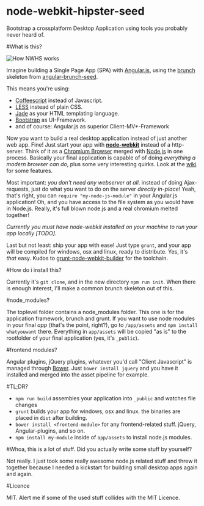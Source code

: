 node-webkit-hipster-seed
========================

Bootstrap a crossplatform Desktop Application using tools you probably never heard of. 

#What is this?

![How NWHS works](https://raw.github.com/Anonyfox/node-webkit-hipster-seed/master/docs/nwhs-draft.png)

Imagine building a Single Page App (SPA) with [Angular.js](http://angularjs.org/), using the [brunch](http://brunch.io/) skeleton from [angular-brunch-seed](https://github.com/scotch/angular-brunch-seed).

This means you're using: 
- [Coffeescript](http://coffeescript.org/) instead of Javascript.
- [LESS](http://www.lesscss.org/) instead of plain CSS.
- [Jade](http://jade-lang.com/) as your HTML templating language.
- [Bootstrap](http://getbootstrap.com/2.3.2/) as UI-Framework.
- and of course: Angular.js as superior Client-MV*-Framework

Now you want to build a real desktop application instead of just another web app. Fine! Just start your app with **[node-webkit](https://github.com/rogerwang/node-webkit)** instead of a http-server. Think of it as a [Chromium Browser](http://www.chromium.org/Home) merged with [Node.js](http://nodejs.org/) in one process. Basically your final application is capable of of doing *everything a modern browser can do*, plus some very interesting quirks. Look at the [wiki](https://github.com/rogerwang/node-webkit/wiki) for some features. 

Most important: *you don't need any webserver at all*. instead of doing Ajax-requests, just do what you want to do on the server *directly in-place*! Yeah, that's right, you can `require "my-node-js-module"` in your Angular.js application! Oh, and you have access to the file system as you would have in Node.js. Really, it's full blown node.js and a real chromium melted together!

*Currently you must have node-webkit installed on your machine to run your app locally [TODO].* 

Last but not least: ship your app with ease! Just type `grunt`, and your app will be compiled for windows, osx and linux, ready to distribute. Yes, it's *that* easy. Kudos to [grunt-node-webkit-builder](https://github.com/mllrsohn/grunt-node-webkit-builder) for the toolchain. 

#How do i install this?

Currently it's `git clone`, and in the new directory `npm run init`. When there is enough interest, I'll make a common brunch skeleton out of this. 

#node_modules?

The toplevel folder contains a node_modules folder. This one is for the application framework, brunch and grunt. If you want to use node modules in your final *app* (that's the point, right?), go to `/app/assets` and `npm install whatyouwant` there. Everything in `app/assets` will be copied "as is" to the rootfolder of your final application (yes, it's `_public`). 

#frontend modules?

Angular plugins, jQuery plugins, whatever you'd call "Client Javascript" is managed through [Bower](http://bower.io/). Just `bower install jquery` and you have it installed and merged into the asset pipeline for example. 

#TL;DR?

- `npm run build` assembles your application into `_public` and watches file changes
- `grunt` builds your app for windows, osx and linux. the binaries are placed in `dist` after building. 
- `bower install <frontend-module>` for any frontend-related stuff. jQuery, Angular-plugins, and so on. 
- `npm install my-module` inside of `app/assets` to install node.js modules. 

#Whoa, this is a lot of stuff. Did you actually write some stuff by yourself?

Not really. I just took some really awesome node.js related stuff and threw it together because I needed a kickstart for building small desktop apps again and again. 

#Licence

MIT. Alert me if some of the used stuff collides with the MIT Licence. 
